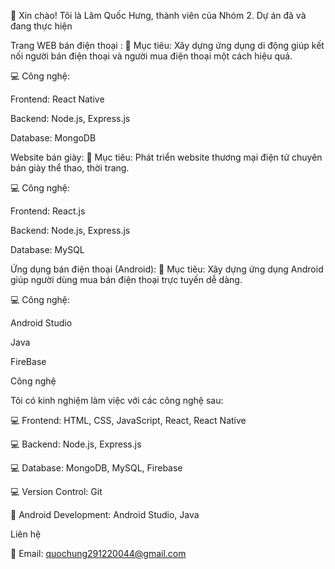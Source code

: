 
👋 Xin chào! Tôi là Lâm Quốc Hưng, thành viên của Nhóm 2.
Dự án đã và đang thực hiện

Trang WEB bán điện thoại :
🏡 Mục tiêu: Xây dựng ứng dụng di động giúp kết nối người bán điện thoại và người mua điện thoại một cách hiệu quả.

💻 Công nghệ:

Frontend: React Native

Backend: Node.js, Express.js

Database: MongoDB

Website bán giày:
👟 Mục tiêu: Phát triển website thương mại điện tử chuyên bán giày thể thao, thời trang.

💻 Công nghệ:

Frontend: React.js

Backend: Node.js, Express.js

Database: MySQL


Ứng dụng bán điện thoại (Android):
📱 Mục tiêu: Xây dựng ứng dụng Android giúp người dùng mua bán điện thoại trực tuyến dễ dàng.

💻 Công nghệ:

Android Studio

Java

FireBase

Công nghệ

Tôi có kinh nghiệm làm việc với các công nghệ sau:

💻 Frontend: HTML, CSS, JavaScript, React, React Native

💻 Backend: Node.js, Express.js

💻 Database: MongoDB, MySQL, Firebase

💻 Version Control: Git

📱 Android Development: Android Studio, Java

Liên hệ

📧 Email: quochung291220044@gmail.com
